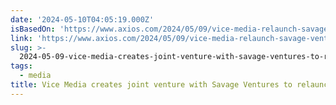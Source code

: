 ```yaml
---
date: '2024-05-10T04:05:19.000Z'
isBasedOn: 'https://www.axios.com/2024/05/09/vice-media-relaunch-savage-ventures'
link: 'https://www.axios.com/2024/05/09/vice-media-relaunch-savage-ventures'
slug: >-
  2024-05-09-vice-media-creates-joint-venture-with-savage-ventures-to-relaunch-digital-p
tags:
  - media
title: Vice Media creates joint venture with Savage Ventures to relaunch digital p
---
```

 
